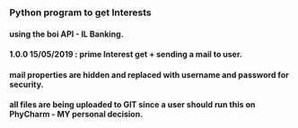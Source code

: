 ### Python program to get Interests
#### using the boi API  - IL Banking.
#### 1.0.0 15/05/2019 : prime Interest get + sending a mail to user.
#### mail properties are hidden and replaced with username and password for security.
#### all files are being uploaded to GIT since a user should run this on PhyCharm - MY personal decision.